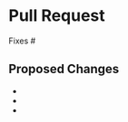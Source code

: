 # Pull Request

<!--- Please specify if your PR fixes an issue, or contributes to fixing an issue -->
Fixes #

## Proposed Changes
<!--- Please list the changes introduced by your code -->
  -
  -
  -
